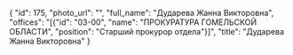 {
    "id": 175,
    "photo_url": "",
    "full_name": "Дударева Жанна Викторовна",
    "offices": "[{\"id\": \"03-00\", \"name\": \"ПРОКУРАТУРА ГОМЕЛЬСКОЙ ОБЛАСТИ\", \"position\": \"Старший прокурор отдела\"}]",
    "title": "Дударева Жанна Викторовна"
}